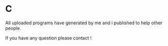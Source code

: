 # C

All uploaded programs have generated by me and i published to help other people.

If you have any question please contact !
